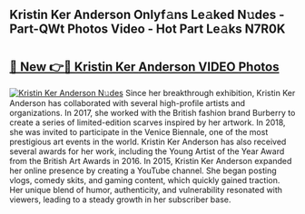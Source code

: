 ## Kristin Ker Anderson Onlyf𝚊ns Le𝚊ked N𝚞des - Part-QWt Photos Video - Hot Part Le𝚊ks N7R0K

# <h2><a href="http://ac41639.deff.icu/?id=Kristin+Ker+Anderson">🔗 New 👉🔴 Kristin Ker Anderson VIDEO Photos</a></h2>

[![Kristin Ker Anderson N𝚞des](https://i.imgur.com/rIISA9y.gif)](http://ac41639.deff.icu/?id=Kristin+Ker+Anderson)
Since her breakthrough exhibition, Kristin Ker Anderson has collaborated with several high-profile artists and organizations. In 2017, she worked with the British fashion brand Burberry to create a series of limited-edition scarves inspired by her artwork. In 2018, she was invited to participate in the Venice Biennale, one of the most prestigious art events in the world. Kristin Ker Anderson has also received several awards for her work, including the Young Artist of the Year Award from the British Art Awards in 2016. In 2015, Kristin Ker Anderson expanded her online presence by creating a YouTube channel. She began posting vlogs, comedy skits, and gaming content, which quickly gained traction. Her unique blend of humor, authenticity, and vulnerability resonated with viewers, leading to a steady growth in her subscriber base.
